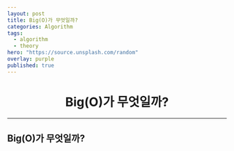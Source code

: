 ```yaml
---
layout: post
title: Big(O)가 무엇일까?
categories: Algorithm
tags:
  - algorithm
  - theory
hero: "https://source.unsplash.com/random"
overlay: purple
published: true
---
```


# <center>Big(O)가 무엇일까?</center>

---

## Big(O)가 무엇일까?
